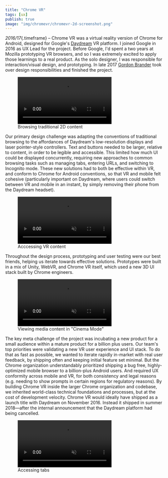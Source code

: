 ```yaml
---
title: "Chrome VR"
tags: [ux]
publish: true
image: "img/chromevr/chromevr-2d-screenshot.png"
---
```


_2016/17_{.timeframe} – Chrome VR was a virtual reality version of Chrome for Android, designed for Google's [Daydream](https://en.wikipedia.org/wiki/Google_Daydream) VR platform. I joined Google in 2016 as UX Lead for the project. Before Google, I'd spent a two years at Mozilla prototyping VR browsers, and so I was extremely excited to apply those learnings to a real product. As the solo designer, I was responsible for interaction/visual design, and prototyping. In late 2017 [Gordon Brander](https://gordonbrander.com/) took over design responsibilities and finished the project.

<figure>
        <video playsinline autoplay loop muted>
                <source src="img/chromevr/chromevr-2d-browsing.webm" type="video/webm; codecs=vp9,opus"></source>
                <source src="img/chromevr/chromevr-2d-browsing.mp4" type="video/mp4"></source>
        </video>
        <figcaption>Browsing traditional 2D content</figcaption>
</figure>

Our primary design challenge was adapting the conventions of traditional browsing to the affordances of Daydream's low-resolution displays and laser pointer-style controllers. Text and buttons needed to be larger, relative to content, in order to be legible and accessible. This limited how much UI could be displayed concurrently, requiring new approaches to common browsing tasks such as managing tabs, entering URLs, and switching to Incognito mode. These new solutions had to both be effective within VR, and conform to Chrome for Android conventions, so that VR and mobile felt cohesive (particularly important on Daydream, where users could switch between VR and mobile in an instant, by simply removing their phone from the Daydream headset).

<figure>
        <video playsinline autoplay loop muted>
                <source src="img/chromevr/chromevr-webvr.webm" type="video/webm; codecs=vp9,opus"></source>
                <source src="img/chromevr/chromevr-webvr.mp4" type="video/mp4"></source>
        </video>
        <figcaption>Acccessing VR content</figcaption>
</figure>

Throughout the design process, prototyping and user testing were our best friends, helping us iterate towards effective solutions. Prototypes were built in a mix of Unity, WebVR, and Chrome VR itself, which used a new 3D UI stack built by Chrome engineers.

<figure>
        <video playsinline autoplay loop muted>
                <source src="img/chromevr/chromevr-cinema-mode.webm" type="video/webm; codecs=vp9,opus"></source>
                <source src="img/chromevr/chromevr-cinema-mode.mp4" type="video/mp4"></source>
        </video>
        <figcaption>Viewing media content in "Cinema Mode"</figcaption>
</figure>

The key meta challenge of the project was incubating a new product for a small audience within a mature product for a billion plus users. Our team's top priorities were validating a new VR user experience and UI stack. To do that as fast as possible, we wanted to iterate rapidly in-market with real user feedback, by shipping often and keeping initial feature set minimal. But the Chrome organization understandably prioritized shipping a bug free, highly-optimized mobile browser to a billion-plus Android users. And required UX conformity across mobile and VR, for both consistency and legal reasons (e.g. needing to show prompts in certain regions for regulatory reasons). By building Chrome VR inside the larger Chrome organization and codebase, we inherited world-class technical foundations and processes, but at the cost of development velocity. Chrome VR would ideally have shipped as a launch title with Daydream on November 2016. Instead it shipped in summer 2018—after the internal announcement that the Daydream platform had being cancelled.

<figure>
        <video playsinline autoplay loop muted>
                <source src="img/chromevr/chromevr-tabs.webm" type="video/webm; codecs=vp9,opus"></source>
                <source src="img/chromevr/chromevr-tabs.mp4" type="video/mp4"></source>
        </video>
        <figcaption>Accessing tabs</figcaption>
</figure>
